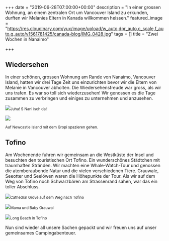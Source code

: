 +++
date = "2019-06-28T07:00:00+00:00"
description = "In einer grossen Wohnung, an einem zentralen Ort um Vancouver Island zu erkunden, durften wir Melanies Eltern in Kanada willkommen heissen."
featured_image = "https://res.cloudinary.com/yux/image/upload/w_auto,dpr_auto,c_scale,f_auto,q_auto/v1561781425/canada-blog/IMG_0428.jpg"
tags = []
title = "Zwei Wochen in Nanaimo"

+++
## Wiedersehen

In einer schönen, grossen Wohnung am Rande von Nanaimo, Vancouver Island, hatten wir drei Tage Zeit uns einzurichten bevor wir die Eltern von Melanie in Vancouver abholten. Die Wiedersehensfreude war gross, als wir uns trafen. Es war so toll sich wiederzusehen! Wir genossen es die Tage zusammen zu verbringen und einiges zu unternehmen und anzusehen.

![](https://res.cloudinary.com/yux/image/upload/w_auto,dpr_auto,c_scale,f_auto,q_auto/v1561782617/canada-blog/IMG_0514.jpg)<small>Juhu! S Nani isch da!</small> 

![](https://res.cloudinary.com/yux/image/upload/w_auto,dpr_auto,c_scale,f_auto,q_auto/v1561782471/canada-blog/IMG_0523.jpg)

<small>Auf Newcastle Island mit dem Gropi spazieren gehen.</small> 

## Tofino

Am Wochenende fuhren wir gemeinsam an die Westküste der Insel und besuchten den touristischen Ort Tofino. Ein wunderschönes Städtchen mit traumhaften Stränden. Wir machten eine Whale-Watch-Tour und genossen die atemberaubende Natur und die vielen verschiedenen Tiere. Grauwale, Seeotter und Seelöwen waren die Höhepunkte der Tour. Als wir auf dem Weg von Tofino noch Schwarzbären am Strassenrand sahen, war das ein toller Abschluss.

![](https://res.cloudinary.com/yux/image/upload/w_auto,dpr_auto,c_scale,f_auto,q_auto/v1561782831/canada-blog/_DSC7751.jpg)<small>Cathedral Grove auf dem Weg nach Tofino</small>

![](https://res.cloudinary.com/yux/image/upload/w_auto,dpr_auto,c_scale,f_auto,q_auto/v1562027181/canada-blog/Wale.jpg)<small>Mama und Baby Grauwal</small>

![](https://res.cloudinary.com/yux/image/upload/w_auto,dpr_auto,c_scale,f_auto,q_auto/v1562027254/canada-blog/Strand.jpg)<small>Long Beach in Tofino</small> 

Nun sind wieder all unsere Sachen gepackt und wir freuen uns auf unser gemeinsames Campingabenteuer.